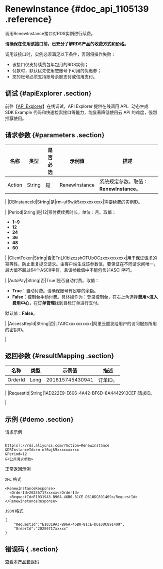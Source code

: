 # RenewInstance {#doc_api_1105139 .reference}

调用RenewInstance接口对RDS实例进行续费。

 **请确保在使用该接口前，已充分了解RDS产品的收费方式和[价格](https://www.alibabacloud.com/product/apsaradb-for-rds#pricing)。** 

调用该接口时，实例必须满足以下条件，否则将操作失败：

-   该接口仅支持续费包年包月的RDS实例；
-   付款时，默认优先使用您账号下可用的优惠券；
-   您的账号必须支持账号余额支付或信用支付。

## 调试 {#apiExplorer .section}

前往【[API Explorer](https://api.aliyun.com/#product=Rds&api=RenewInstance)】在线调试，API Explorer 提供在线调用 API、动态生成 SDK Example 代码和快速检索接口等能力，能显著降低使用云 API 的难度，强烈推荐使用。

## 请求参数 {#parameters .section}

|名称|类型|是否必选|示例值|描述|
|--|--|----|---|--|
|Action|String|是|RenewInstance|系统规定参数。取值：**RenewInstance**。

 |
|DBInstanceId|String|是|rm-uf6wjk5xxxxxxxxxx|需要续费的实例ID。

 |
|Period|String|是|12|预付费续费时长，单位：月。取值：

 -   **1~9**
-   **12**
-   **24**
-   **36**
-   **48**
-   **60**

 |
|ClientToken|String|否|ETnLKlblzczshOTUbOCzxxxxxxxxxx|用于保证请求的幂等性，防止重复提交请求。由客户端生成该参数值，要保证在不同请求间唯一，最大值不超过64个ASCII字符，且该参数值中不能包含非ASCII字符。

 |
|AutoPay|String|否|True|是否自动付费。取值：

 -   **True**：自动付费。请确保账号有足够的余额。
-   **False**：控制台手动付费。具体操作为：登录控制台，在右上角选择**费用\>进入费用中心**，在**订单管理**找到目标订单进行支付。

 默认值：**False**。

 |
|AccessKeyId|String|否|LTAIfCxxxxxxxxxx|阿里云颁发给用户的访问服务所用的密钥ID。

 |

## 返回参数 {#resultMapping .section}

|名称|类型|示例值|描述|
|--|--|---|--|
|OrderId|Long|201815745430941|订单ID。

 |
|RequestId|String|1AD222E9-E606-4A42-BF6D-8A4442913CEF|请求ID。

 |

## 示例 {#demo .section}

请求示例

``` {#request_demo}

http(s)://rds.aliyuncs.com/?Action=RenewInstance
&DBInstanceId=rm-uf6wjk5xxxxxxxxxx
&Period=12
&<公共请求参数>

```

正常返回示例

`XML` 格式

``` {#xml_return_success_demo}
<RenewInstanceResponse>
  <OrderId>20286717xxxxx</OrderId>
  <RequestId>E10319A3-B96A-46B0-81CE-D610DC891409</RequestId>
</RenewInstanceResponse>

```

`JSON` 格式

``` {#json_return_success_demo}
{
	"RequestId":"E10319A3-B96A-46B0-81CE-D610DC891409",
	"OrderId":"20286717xxxxx"
}
```

## 错误码 { .section}

[查看本产品错误码](https://error-center.aliyun.com/status/product/Rds)

